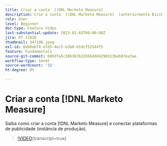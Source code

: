 ```yaml
---
title: Criar a conta  [!DNL Marketo Measure]
description: Crie a conta  [!DNL Marketo Measure]  (anteriormente Bizible) e conecte plataformas de anúncio (instância de produção).
role: User
level: Beginner
doc-type: Feature Video
last-substantial-update: 2023-02-03T00:00:00Z
jira: KT-11826
thumbnail: 347196.jpeg
exl-id: 8eb0ab74-e7d5-4ec5-b3b0-01dcf51544f5
feature: Fundamentals
source-git-commit: 689dfa5c39b3b7b22656ddd4290323beb87ea3ae
workflow-type: tm+mt
source-wordcount: '32'
ht-degree: 0%

---
```


# Criar a conta [!DNL Marketo Measure]

Saiba como criar a conta [!DNL Marketo Measure] e conectar plataformas de publicidade (instância de produção).

>[!VIDEO](https://video.tv.adobe.com/v/3431537/?learn=on&captions=por_br){transcript=true}
